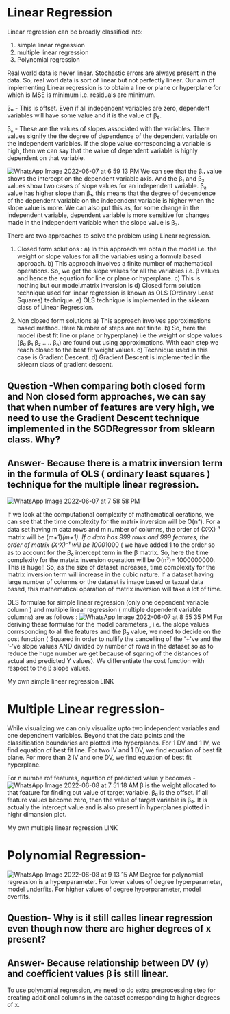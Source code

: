 # Linear Regression

Linear regression can be broadly classified into:
1. simple linear regression
2. multiple linear regression
3. Polynomial regression

Real world data is never linear. Stochastic errors are always present in the data. So, real worl data is sort of linear but not perfectly linear.
Our aim of implementing Linear regression is to obtain a line or plane or hyperplane for which is MSE is minimum i.e. residuals are minimum.

β₀ - This is offset. Even if all independent variables are zero, dependent variables will have some value and it is the value of β₀.

βₙ  - These are the values of slopes associated with the variables. There values signify the the degree of dependence of the dependent variable on the independent variables. If the slope value corresponding a variable is high, then we can say that the value of dependent variable is highly dependent on that variable.



![WhatsApp Image 2022-06-07 at 6 59 13 PM](https://user-images.githubusercontent.com/92416952/172392835-5b29742b-78fb-44bc-a62d-8faf3f73d0f4.jpeg)
We can see that the β₀ value shows the intercept on the dependent variable axis. And the β₁ and β₂ values show two cases of slope values for an independent variable. β₂ value has higher slope than β₁, this means that the degree of dependence of the dependent variable on the independent variable is higher when the slope value is more. We can also put this as, for some change in the independent variable, dependent variable is more sensitive for changes made in the independent variable when the slope value is β₂.

There are two approaches to solve the problem using Linear regression.
1. Closed form solutions :
    a) In this approach we obtain the model i.e. the weight or slope values for all the variables using a formula based approach. 
    b) This approach involves a finite number of mathematical operations. So, we get the slope values for all the variables i.e. β values and hence the equation for          line or plane or hyperplane. 
    c) This is nothing but our model.matrix inversion is 
    d) Closed form solution technique used for linear regression is known as OLS (Ordinary Least Squares) technique.
    e) OLS technique is implemented in the sklearn class of Linear Regression.
    
3. Non closed form solutions
    a) This approach involves approximations based method. Here Number of steps are not finite.
    b) So, here the model (best fit line or plane or hyperplane) i.e the weight or slope values (β₀ β₁ β₂ ..... βₙ) are found out using approximations. With each step        we reach closed to the best fit weight values.
    c) Technique used in this case is Gradient Descent.
    d) Gradient Descent is implemented in the sklearn class of gradient descent.
    
## Question -When comparing both closed form and Non closed form approaches, we can say that when number of features are very high, we need to use the Gradient Descent technique implemented in the SGDRegressor from sklearn class. Why?

## Answer- Because there is a matrix inversion term in the formula of OLS ( ordinary least squares ) technique for the multiple linear regression.

![WhatsApp Image 2022-06-07 at 7 58 58 PM](https://user-images.githubusercontent.com/92416952/172407421-e6ebb6d3-98fa-47d6-bf59-f3e87dbaa8c5.jpeg)
 
If we look at the computational complexity of mathematical oerations, we can see that the time complexity for the matrix inversion will be O(n³). For a data set having m data rows and m number of columns, the order of (XᵀX)⁻¹ matrix will be (m+1)*(m+1). If a data has 999 rows and 999 features, the order of matrix (XᵀX)⁻¹ will be 1000*1000 ( we have added 1 to the order so as to account for the β₀ intercept term in the β matrix. So, here the time complexity for the mateix inversion operation will be O(n³)= 1000000000. This is huge!! 
So, as the size of dataset increases, time complexity for the matrix inversion term will increase in the cubic nature. If a dataset having large number of columns or the dataset is image based or texual data based, this mathematical oparation of matrix inversion will take a lot of time.

OLS formulae for simple linear regression (only one dependent variable column ) and multiple linear regression ( multiple dependent variable columns) are as follows :
![WhatsApp Image 2022-06-07 at 8 55 35 PM](https://user-images.githubusercontent.com/92416952/172419748-b8f797c6-d4f4-4037-8945-17efd656da12.jpeg)
For deriving these formulae for the model parameters , i.e. the slope values corrrsponding to all the features and the β₀ value, we need to decide on the cost function ( Squared in order to nullify the cancelling of the '+'ve and the '-'ve slope values AND divided by number of rows in the dataset so as to reduce the huge number we get because of sqaring of the distances of actual and predicted Y values). We differentiate the cost function with respect to the β slope values.

My own simple linear regression LINK

# Multiple Linear regression-
While visualizing we can only visualize upto two independent variables and one dependnent variables. Beyond that the data points and the classification boundaries are plotted into hyperplanes. For 1 DV and 1 IV, we find equation of best fit line. For two IV and 1 DV, we find equation of best fit plane. For more than 2 IV and one DV, we find equation of best fit hyperplane.

For n numbe rof features, equation of predicted value y becomes - 
![WhatsApp Image 2022-06-08 at 7 51 18 AM](https://user-images.githubusercontent.com/92416952/172517495-52f16fc9-8e80-4208-bdd3-ac739de6a4fe.jpeg)
β is the weight allocated to that feature for finding out value of target variable.
β₀ is the offset. If all feature values become zero, then the value of target variable is β₀. It is actually the intercept value and is also present in hyperplanes plotted in highr dimansion plot.

My own multiple linear regression LINK

# Polynomial Regression-
![WhatsApp Image 2022-06-08 at 9 13 15 AM](https://user-images.githubusercontent.com/92416952/172527081-17066b97-6f35-4a9e-9073-917aeaddde98.jpeg)
Degree for polynomial regression is a hyperparameter. For lower values of degree hyperparameter, model underfits. For higher values of degree hyperparameter, model overfits.
## Question-  Why is it still calles linear regression even though now there are higher degrees of x present?

## Answer- Because relationship between DV (y) and coefficient values β is still linear.
To use polynomial regression, we need to do extra preprocessing step for creating additional columns in the dataset corresponding to higher degrees of x.





